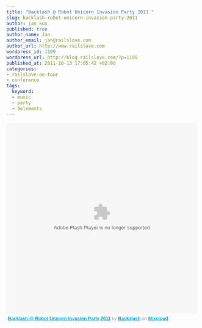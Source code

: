 ```yaml
--- 
title: "Backlash @ Robot Unicorn Invasion Party 2011 "
slug: backlash-robot-unicorn-invasion-party-2011
author: jan_kus
published: true
author_name: Jan
author_email: jan@railslove.com
author_url: http://www.railslove.com
wordpress_id: 1109
wordpress_url: http://blog.railslove.com/?p=1109
published_at: 2011-10-13 17:05:42 +02:00
categories: 
- railslove-on-tour
- conference
tags: 
  keyword: 
  - music
  - party
  - 9elements
---
```

<div><object width="500" height="500"><param name="movie" value="http://www.mixcloud.com/media/swf/player/mixcloudLoader.swf?feed=http%3A%2F%2Fwww.mixcloud.com%2Fbackslash%2Fbacklash-robot-unicorn-invasion-party-2011%2F&amp;embed_uuid=ec500207-ccec-4477-962c-800e85507d84&amp;embed_type=widget_standard"><param name="allowFullScreen" value="true"><param name="wmode" value="opaque"><param name="allowscriptaccess" value="always"><embed src="http://www.mixcloud.com/media/swf/player/mixcloudLoader.swf?feed=http%3A%2F%2Fwww.mixcloud.com%2Fbackslash%2Fbacklash-robot-unicorn-invasion-party-2011%2F&amp;embed_uuid=ec500207-ccec-4477-962c-800e85507d84&amp;embed_type=widget_standard" type="application/x-shockwave-flash" wmode="opaque" allowscriptaccess="always" allowfullscreen="true" width="500" height="500"></object><div style="clear:both; height:3px;"></div><p style="display:block; font-size:12px; font-family:Helvetica, Arial, sans-serif; margin:0; padding: 3px 4px; color:#999;"><a href="http://www.mixcloud.com/backslash/backlash-robot-unicorn-invasion-party-2011/#utm_source=widget&amp;amp;utm_medium=web&amp;amp;utm_campaign=base_links&amp;amp;utm_term=resource_link" target="_blank" style="color:#02a0c7; font-weight:bold;">Backlash @ Robot Unicorn Invasion Party 2011</a><span> by </span><a href="http://www.mixcloud.com/backslash/#utm_source=widget&amp;amp;utm_medium=web&amp;amp;utm_campaign=base_links&amp;amp;utm_term=profile_link" target="_blank" style="color:#02a0c7; font-weight:bold;">Backslash</a><span> on </span><a href="http://www.mixcloud.com/#utm_source=widget&amp;utm_medium=web&amp;utm_campaign=base_links&amp;utm_term=homepage_link" target="_blank" style="color:#02a0c7; font-weight:bold;"> Mixcloud</a></p><div style="clear:both; height:3px;"></div></div>
